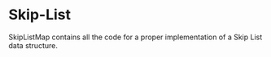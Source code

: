 Skip-List
=========

SkipListMap contains all the code for a proper implementation of a Skip List data structure.
